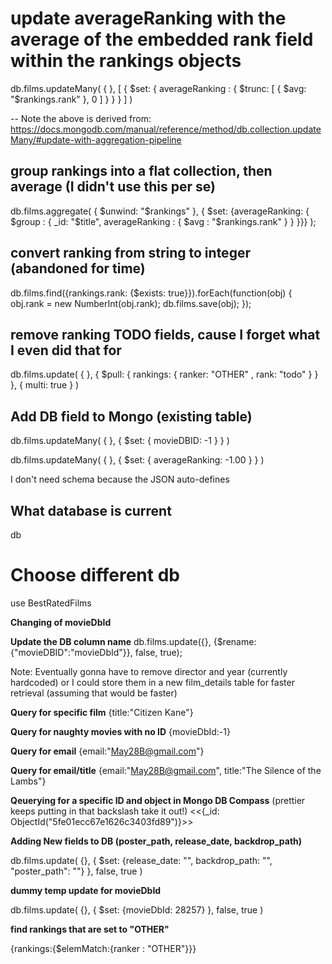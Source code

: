 # update averageRanking with the average of the embedded rank field within the rankings objects

db.films.updateMany(
{ },
[
{ $set: { averageRanking : { $trunc: [ { $avg: "$rankings.rank" }, 0 ] } } }
]
)

-- Note the above is derived from:
https://docs.mongodb.com/manual/reference/method/db.collection.updateMany/#update-with-aggregation-pipeline

## group rankings into a flat collection, then average (I didn't use this per se)

db.films.aggregate(
{ $unwind: "$rankings" },
{ $set: {averageRanking:  { $group : { _id: "$title", averageRanking : { $avg : "$rankings.rank" } } }}}
);

## convert ranking from string to integer (abandoned for time)

db.films.find({rankings.rank: {$exists: true}}).forEach(function(obj) {
obj.rank = new NumberInt(obj.rank);
db.films.save(obj);
});

## remove ranking TODO fields, cause I forget what I even did that for

db.films.update(
{ },
{ $pull: { rankings: { ranker: "OTHER" , rank: "todo" } } },
{ multi: true }
)

## Add DB field to Mongo (existing table)

db.films.updateMany( { }, { $set: { movieDBID: -1 } } )

db.films.updateMany( { }, { $set: { averageRanking: -1.00 } } )

I don't need schema because the JSON auto-defines

## What database is current

db

# Choose different db

use BestRatedFilms

**Changing of movieDbId**

**Update the DB column name**
db.films.update({}, {$rename:{"movieDBID":"movieDbId"}}, false, true);

Note: Eventually gonna have to remove director and year (currently hardcoded) or I could store them in a new film_details table for faster retrieval (assuming that would be faster)

**Query for specific film**
{title:"Citizen Kane"}

**Query for naughty movies with no ID**
{movieDbId:-1}

**Query for email**
{email:"May28B@gmail.com"}

**Query for email/title**
{email:"May28B@gmail.com", title:"The Silence of the Lambs"}

**Qeuerying for a specific ID and object in Mongo DB Compass** (prettier keeps putting in that backslash take it out!)
<<{\_id: ObjectId("5fe01ecc67e1626c3403fd89")}>>

**Adding New fields to DB (poster_path, release_date, backdrop_path)**

db.films.update(
{},
{ $set: {release_date: "", backdrop_path: "", "poster_path": ""} },
false,
true
)

**dummy temp update for movieDbId**

db.films.update(
{},
{ $set: {movieDbId: 28257} },
false,
true
)

**find rankings that are set to "OTHER"**

{rankings:{$elemMatch:{ranker : "OTHER"}}}
